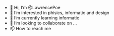 - 👋 Hi, I’m @LawrencePoe
- 👀 I’m interested in phisics, informatic and design
- 🌱 I’m currently learning informatic
- 💞️ I’m looking to collaborate on ...
- 📫 How to reach me

<!---
LawrencePoe/LawrencePoe is a ✨ special ✨ repository because its `README.md` (this file) appears on your GitHub profile.
You can click the Preview link to take a look at your changes.
--->
